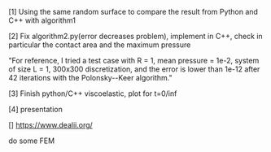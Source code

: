 [1] Using the same random surface to compare the result from Python and C++ with algorithm1

[2] Fix algorithm2.py(error decreases problem), implement in C++, check in particular the contact area and the maximum pressure

"For reference, I tried a test case with R = 1, mean pressure = 1e-2, system of size L = 1, 300x300 discretization, and the error is lower than 1e-12 after 42 iterations with the Polonsky--Keer algorithm."

[3] Finish python/C++ viscoelastic, plot for t=0/inf

[4] presentation

[] https://www.dealii.org/

do some FEM